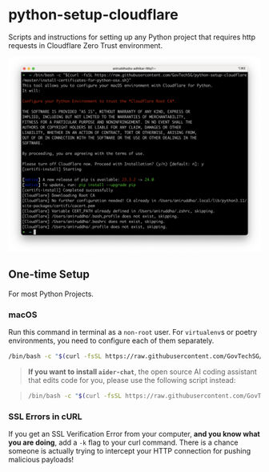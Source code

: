 # python-setup-cloudflare
Scripts and instructions for setting up any Python project that requires http requests in Cloudflare Zero Trust environment.

![](./assets/screenshot.png)

## One-time Setup

For most Python Projects.

### macOS

Run this command in terminal as a `non-root` user. For `virtualenv`s or poetry environments, you need to configure each of them separately.

```bash
/bin/bash -c "$(curl -fsSL https://raw.githubusercontent.com/GovTechSG/python-setup-cloudflare/master/install-certificates-for-python-osx.sh)"
```

> **If you want to install `aider-chat`**, the open source AI coding assistant that edits code for you, please use the following script instead:

> ```bash
> /bin/bash -c "$(curl -fsSL https://raw.githubusercontent.com/GovTechSG/python-setup-cloudflare/master/install-aider-osx.sh)"
> ```

### SSL Errors in cURL
If you get an SSL Verification Error from your computer, **and you know what you are doing**, add a `-k` flag to your curl command. There is a chance someone is actually trying to intercept your HTTP connection for pushing malicious payloads!
